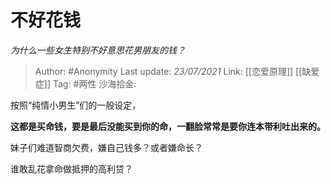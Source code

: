 # 不好花钱
*为什么一些女生特别不好意思花男朋友的钱？*

> Author: #Anonymity
> Last update: *23/07/2021*
> Link: [[恋爱原理]] [[缺爱症]]
> Tag: #两性
> 沙海拾金:

按照“纯情小男生”们的一般设定，

**这都是买命钱，要是最后没能买到你的命，一翻脸常常是要你连本带利吐出来的。**

妹子们难道智商欠费，嫌自己钱多？或者嫌命长？

谁敢乱花拿命做抵押的高利贷？
